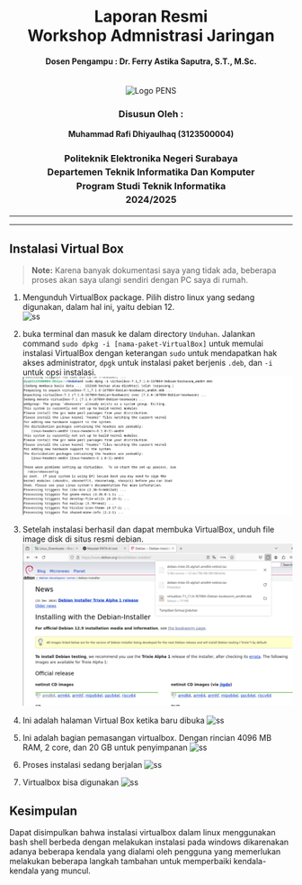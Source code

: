 <div align="center">
  <h1 style="text-align: center;font-weight: bold">Laporan Resmi<br>Workshop Admnistrasi Jaringan</h1>
  <h4 style="text-align: center;">Dosen Pengampu : Dr. Ferry Astika Saputra, S.T., M.Sc.</h4>
</div>
<br />
<div align="center">
  <img src="https://upload.wikimedia.org/wikipedia/id/4/44/Logo_PENS.png" alt="Logo PENS">
  <h3 style="text-align: center;">Disusun Oleh : </h3>
  <p style="text-align: center;">
    <strong>Muhammad Rafi Dhiyaulhaq (3123500004) </strong><br>
  </p>
<h3 style="text-align: center;line-height: 1.5">Politeknik Elektronika Negeri Surabaya<br>Departemen Teknik Informatika Dan Komputer<br>Program Studi Teknik Informatika<br>2024/2025</h3>
  <hr><hr>
</div>

## Instalasi Virtual Box 

> **Note:** Karena banyak dokumentasi saya yang tidak ada, beberapa proses akan saya ulangi sendiri dengan PC saya di rumah.

1. Mengunduh VirtualBox package. Pilih distro linux yang sedang digunakan, dalam hal ini, yaitu debian 12.
<br>![ss](images/downloads.png)

2. buka terminal dan masuk ke dalam directory `Unduhan`. Jalankan command `sudo dpkg -i [nama-paket-VirtualBox]` untuk memulai instalasi VirtualBox dengan keterangan `sudo` untuk mendapatkan hak akses administrator, `dpgk` untuk instalasi paket berjenis `.deb`, dan `-i` untuk opsi instalasi.
<br>![ss](images/dpkg.png)

3. Setelah instalasi berhasil dan dapat membuka VirtualBox, unduh file image disk di situs resmi debian.
<br>![ss](images/iso.png)

4. Ini adalah halaman Virtual Box ketika baru dibuka
   ![ss](images/virtualbox-start.png)
   
6. Ini adalah bagian pemasangan virtualbox. Dengan rincian 4096 MB RAM, 2 core, dan 20 GB untuk penyimpanan
   ![ss](images/virtualbox-iso.png)
   
8. Proses instalasi sedang berjalan
   ![ss](images/installation.png)
   
10. Virtualbox bisa digunakan
    ![ss](images/welcome.png)
## Kesimpulan
Dapat disimpulkan bahwa instalasi virtualbox dalam linux menggunakan bash shell berbeda dengan melakukan instalasi pada windows dikarenakan adanya beberapa kendala yang dialami oleh pengguna yang memerlukan melakukan beberapa langkah tambahan untuk memperbaiki kendala-kendala yang muncul.
